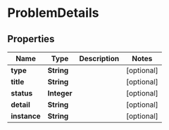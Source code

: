 

# ProblemDetails


## Properties

Name | Type | Description | Notes
------------ | ------------- | ------------- | -------------
**type** | **String** |  |  [optional]
**title** | **String** |  |  [optional]
**status** | **Integer** |  |  [optional]
**detail** | **String** |  |  [optional]
**instance** | **String** |  |  [optional]



